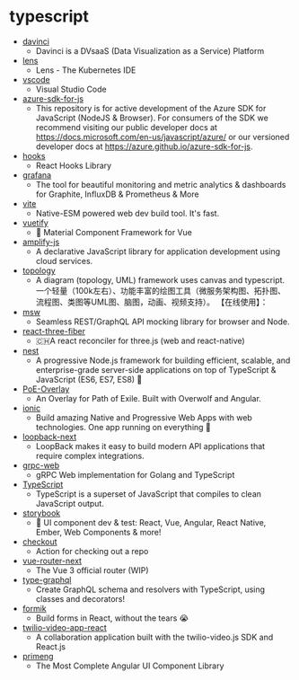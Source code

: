 # typescript
- [davinci](https://github.com/edp963/davinci)
  - Davinci is a DVsaaS (Data Visualization as a Service) Platform
- [lens](https://github.com/lensapp/lens)
  - Lens - The Kubernetes IDE
- [vscode](https://github.com/microsoft/vscode)
  - Visual Studio Code
- [azure-sdk-for-js](https://github.com/Azure/azure-sdk-for-js)
  - This repository is for active development of the Azure SDK for JavaScript (NodeJS & Browser). For consumers of the SDK we recommend visiting our public developer docs at https://docs.microsoft.com/en-us/javascript/azure/ or our versioned developer docs at https://azure.github.io/azure-sdk-for-js.
- [hooks](https://github.com/alibaba/hooks)
  - React Hooks Library
- [grafana](https://github.com/grafana/grafana)
  - The tool for beautiful monitoring and metric analytics & dashboards for Graphite, InfluxDB & Prometheus & More
- [vite](https://github.com/vitejs/vite)
  - Native-ESM powered web dev build tool. It's fast.
- [vuetify](https://github.com/vuetifyjs/vuetify)
  - 🐉 Material Component Framework for Vue
- [amplify-js](https://github.com/aws-amplify/amplify-js)
  - A declarative JavaScript library for application development using cloud services.
- [topology](https://github.com/le5le-com/topology)
  - A diagram (topology, UML) framework uses canvas and typescript. 一个轻量（100k左右）、功能丰富的绘图工具（微服务架构图、拓扑图、流程图、类图等UML图、脑图，动画、视频支持）。 【在线使用】：
- [msw](https://github.com/mswjs/msw)
  - Seamless REST/GraphQL API mocking library for browser and Node.
- [react-three-fiber](https://github.com/react-spring/react-three-fiber)
  - 🇨🇭A react reconciler for three.js (web and react-native)
- [nest](https://github.com/nestjs/nest)
  - A progressive Node.js framework for building efficient, scalable, and enterprise-grade server-side applications on top of TypeScript & JavaScript (ES6, ES7, ES8) 🚀
- [PoE-Overlay](https://github.com/Kyusung4698/PoE-Overlay)
  - An Overlay for Path of Exile. Built with Overwolf and Angular.
- [ionic](https://github.com/ionic-team/ionic)
  - Build amazing Native and Progressive Web Apps with web technologies. One app running on everything 🎉
- [loopback-next](https://github.com/strongloop/loopback-next)
  - LoopBack makes it easy to build modern API applications that require complex integrations.
- [grpc-web](https://github.com/improbable-eng/grpc-web)
  - gRPC Web implementation for Golang and TypeScript
- [TypeScript](https://github.com/microsoft/TypeScript)
  - TypeScript is a superset of JavaScript that compiles to clean JavaScript output.
- [storybook](https://github.com/storybookjs/storybook)
  - 📓 UI component dev & test: React, Vue, Angular, React Native, Ember, Web Components & more!
- [checkout](https://github.com/actions/checkout)
  - Action for checking out a repo
- [vue-router-next](https://github.com/vuejs/vue-router-next)
  - The Vue 3 official router (WIP)
- [type-graphql](https://github.com/MichalLytek/type-graphql)
  - Create GraphQL schema and resolvers with TypeScript, using classes and decorators!
- [formik](https://github.com/jaredpalmer/formik)
  - Build forms in React, without the tears 😭
- [twilio-video-app-react](https://github.com/twilio/twilio-video-app-react)
  - A collaboration application built with the twilio-video.js SDK and React.js
- [primeng](https://github.com/primefaces/primeng)
  - The Most Complete Angular UI Component Library

